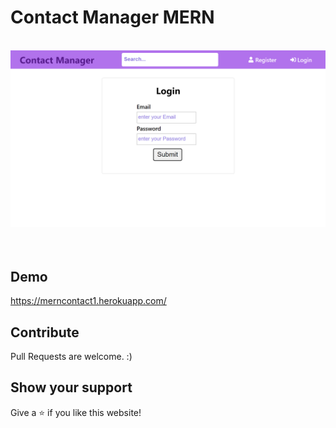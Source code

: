 # Contact Manager MERN

<br/>
<div align="center">
  <img alt="Demo" src="/frontend/public/mockup.png" />
</div>
<br/>
<br/>

## Demo

https://merncontact1.herokuapp.com/

## Contribute

Pull Requests are welcome. :)

## Show your support

Give a ⭐ if you like this website!
